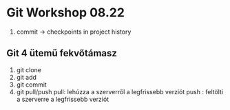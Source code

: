 # Git Workshop 08.22

1. commit -> checkpoints in project history

## Git 4 ütemű fekvőtámasz
1. git clone
2. git add
3. git commit
4. git pull/push
pull: lehúzza a szerverről a legfrissebb verziót
push : feltölti a szerverre a legfrissebb verziót
